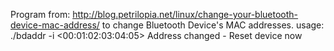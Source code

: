 Program from: http://blog.petrilopia.net/linux/change-your-bluetooth-device-mac-address/
to change Bluetooth Device's MAC addresses.
usage: ./bdaddr -i <hciX> <00:01:02:03:04:05>
Address changed - Reset device now